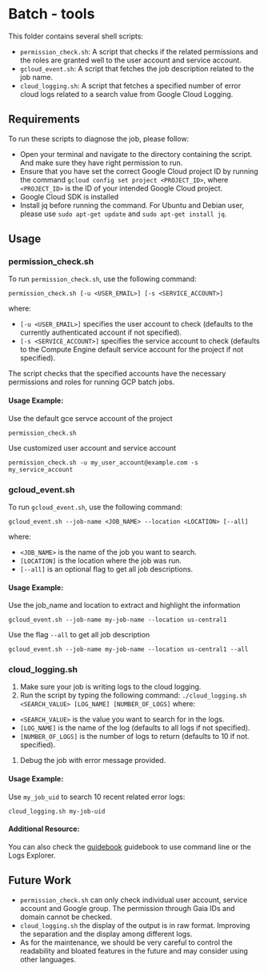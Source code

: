 # Batch - tools

This folder contains several shell scripts:

-   `permission_check.sh`: A script that checks if the related permissions and
    the roles are granted well to the user account and service account.
-   `gcloud_event.sh`: A script that fetches the job description related to the
    job name.
-   `cloud_logging.sh`: A script that fetches a specified number of error cloud
    logs related to a search value from Google Cloud Logging.

## Requirements

To run these scripts to diagnose the job, please follow:

-   Open your terminal and navigate to the directory containing the script. And
    make sure they have right permission to run.
-   Ensure that you have set the correct Google Cloud project ID by running the
    command `gcloud config set project <PROJECT_ID>`, where `<PROJECT_ID>` is
    the ID of your intended Google Cloud project.
-   Google Cloud SDK is installed
-   Install jq before running the command. For Ubuntu and Debian user, please
    use `sudo apt-get update` and `sudo apt-get install jq`.

## Usage

### permission_check.sh

To run `permission_check.sh`, use the following command:

`permission_check.sh [-u <USER_EMAIL>] [-s <SERVICE_ACCOUNT>]`

where:

-   `[-u <USER_EMAIL>]` specifies the user account to check (defaults to the
    currently authenticated account if not specified).
-   `[-s <SERVICE_ACCOUNT>]` specifies the service account to check (defaults to
    the Compute Engine default service account for the project if not
    specified).

The script checks that the specified accounts have the necessary permissions and
roles for running GCP batch jobs.

#### Usage Example:

Use the default gce servce account of the project

`permission_check.sh`

Use customized user account and service account

`permission_check.sh -u my_user_account@example.com -s my_service_account`

### gcloud_event.sh

To run `gcloud_event.sh`, use the following command:

`gcloud_event.sh --job-name <JOB_NAME> --location <LOCATION> [--all]`

where:

-   `<JOB_NAME>` is the name of the job you want to search.
-   `[LOCATION]` is the location where the job was run.
-   `[--all]` is an optional flag to get all job descriptions.

#### Usage Example:

Use the job_name and location to extract and highlight the information

`gcloud_event.sh --job-name my-job-name --location us-central1`

Use the flag `--all` to get all job description

`gcloud_event.sh --job-name my-job-name --location us-central1 --all`

### cloud_logging.sh

1.  Make sure your job is writing logs to the cloud logging.
2.  Run the script by typing the following command: `./cloud_logging.sh
    <SEARCH_VALUE> [LOG_NAME] [NUMBER_OF_LOGS]` where:

-   `<SEARCH_VALUE>` is the value you want to search for in the logs.
-   `[LOG_NAME]` is the name of the log (defaults to all logs if not specified).
-   `[NUMBER_OF_LOGS]` is the number of logs to return (defaults to 10 if not.
    specified).

1.  Debug the job with error message provided.

#### Usage Example:

Use `my_job_uid` to search 10 recent related error logs:

`cloud_logging.sh my-job-uid`

#### Additional Resource:

You can also check the
[guidebook](https://cloud.google.com/logging/docs/view/logs-explorer-interface)
guidebook to use command line or the Logs Explorer.

## Future Work

-   `permission_check.sh` can only check individual user account, service
    account and Google group. The permission through Gaia IDs and domain cannot
    be checked.
-   `cloud_logging.sh` the display of the output is in raw format. Improving the
    separation and the display among different logs.
-   As for the maintenance, we should be very careful to control the
    readability and bloated features in the future and may consider using
    other languages.